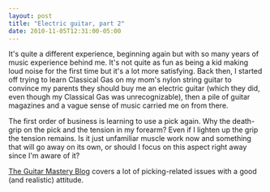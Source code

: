 ```yaml
---
layout: post
title: "Electric guitar, part 2"
date: 2010-11-05T12:31:00-05:00
---
```


It's quite a different experience, beginning again but with so  many years of music experience behind me. It's not quite as fun as being a kid making loud noise for the first time but it's a lot more satisfying. Back then, I started off trying to learn Classical Gas on my  mom's nylon string guitar to convince my parents they should buy me an  electric guitar (which they did, even though my Classical Gas was  unrecognizable), then a pile of guitar magazines and a vague sense of music carried me on from there.


The first order of business is learning to use a pick again. Why the death-grip on the pick and the tension in my forearm? Even if I lighten up the grip the tension remains. Is it just  unfamiliar muscle work now and something that will go away on its own, or should I focus on this aspect right away since I'm aware of it?


<a href="http://www.theguitarmasteryblog.com/">The Guitar Mastery Blog</a> covers a lot of picking-related issues with a good (and realistic) attitude.

